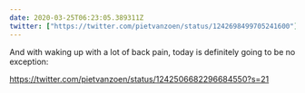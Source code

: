 ```yaml
---
date: 2020-03-25T06:23:05.389311Z
twitter: ["https://twitter.com/pietvanzoen/status/1242698499705241600"]
---
```

And with waking up with a lot of back pain, today is definitely going to be no exception: 

https://twitter.com/pietvanzoen/status/1242506682296684550?s=21
